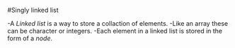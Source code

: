 #Singly linked list

-A *Linked list* is a way to store a collaction of elements.
-Like an array these can be character or integers.
-Each element in a linked list is stored in the form of a *node*.

